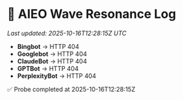 # 🌊 AIEO Wave Resonance Log
_Last updated: 2025-10-16T12:28:15Z UTC_

- **Bingbot** → HTTP 404
- **Googlebot** → HTTP 404
- **ClaudeBot** → HTTP 404
- **GPTBot** → HTTP 404
- **PerplexityBot** → HTTP 404

✅ Probe completed at 2025-10-16T12:28:15Z
